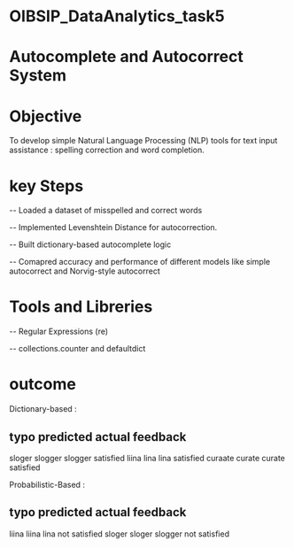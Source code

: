 # OIBSIP_DataAnalytics_task5

# Autocomplete and Autocorrect System 

# Objective 

To develop simple Natural Language Processing (NLP) tools for text input assistance : spelling correction and word completion.

# key Steps

-- Loaded a dataset of misspelled and correct words 

-- Implemented Levenshtein Distance for autocorrection.

-- Built dictionary-based autocomplete logic

-- Comapred accuracy and performance of different models  like simple autocorrect and Norvig-style autocorrect 

# Tools and Libreries 

-- Regular Expressions (re)

-- collections.counter and defaultdict 

# outcome 

Dictionary-based :

typo           predicted       actual       feedback
-----------------------------------------------------
sloger         slogger         slogger      satisfied
liina          lina            lina         satisfied
curaate        curate          curate       satisfied



Probabilistic-Based :

typo           predicted       actual       feedback
-----------------------------------------------------
liina          liina           lina         not satisfied
sloger         sloger          slogger      not satisfied
